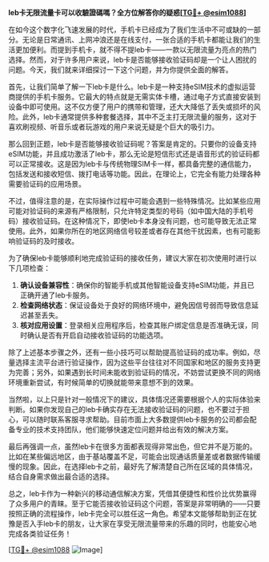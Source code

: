 **leb卡无限流量卡可以收驗證碼嗎？全方位解答你的疑惑[[TG💪+ @esim1088](https://t.me/s/esim1088)]**

在如今这个数字化飞速发展的时代，手机卡已经成为了我们生活中不可或缺的一部分。无论是日常通讯、上网冲浪还是在线支付，一张合适的手机卡都能让我们的生活更加便利。而提到手机卡，就不得不提leb卡——一款以无限流量为亮点的热门选择。然而，对于许多用户来说，leb卡是否能够接收验证码却是一个让人困扰的问题。今天，我们就来详细探讨一下这个问题，并为你提供全面的解答。

首先，让我们简单了解一下leb卡是什么。leb卡是一种支持eSIM技术的虚拟运营商提供的手机卡服务。它最大的特点就是无需实体卡槽，通过电子方式直接安装到设备中即可使用。这不仅方便了用户的携带和管理，还大大降低了丢失或损坏的风险。此外，leb卡通常提供多种套餐选择，其中不乏主打无限流量的服务，这对于喜欢刷视频、听音乐或者玩游戏的用户来说无疑是个巨大的吸引力。

那么回到正题，leb卡是否能够接收验证码呢？答案是肯定的。只要你的设备支持eSIM功能，并且成功激活了leb卡，那么无论是短信形式还是语音形式的验证码都可以正常接收。这是因为leb卡与传统物理SIM卡一样，都具备完整的通信能力，包括发送和接收短信、拨打电话等功能。因此，在理论上，它完全有能力处理各种需要验证码的应用场景。

不过，值得注意的是，在实际操作过程中可能会遇到一些特殊情况。比如某些应用可能对验证码的来源有严格限制，只允许特定类型的号码（如中国大陆的手机号码）接收验证码。在这种情况下，即使leb卡本身没有问题，也可能导致无法正常使用。此外，如果你所在的地区网络信号较差或者存在其他干扰因素，也有可能影响验证码的及时接收。

为了确保leb卡能够顺利地完成验证码的接收任务，建议大家在初次使用时进行以下几项检查：

1. **确认设备兼容性**：确保你的智能手机或其他智能设备支持eSIM功能，并且已正确开通了leb卡服务。
2. **检查网络状态**：保证设备处于良好的网络环境中，避免因信号弱而导致信息延迟甚至丢失。
3. **核对应用设置**：登录相关应用程序后，检查其账户绑定信息是否准确无误，同时确认是否有开启自动接收验证码的功能选项。

除了上述基本步骤之外，还有一些小技巧可以帮助提高验证码的成功率。例如，尽量选择主流平台进行验证操作，因为这些平台往往对不同国家和地区的服务支持更为完善；另外，如果遇到长时间未能收到验证码的情况，不妨尝试更换不同的网络环境重新尝试，有时候简单的切换就能带来意想不到的效果。

当然啦，以上只是针对一般情况下的建议，具体情况还需要根据个人的实际体验来判断。如果你发现自己的leb卡确实存在无法接收验证码的问题，也不要过于担心，可以随时联系客服寻求帮助。目前市面上大多数提供leb卡服务的公司都会配备专业的技术支持团队，他们能够快速定位问题并给出有效的解决方案。

最后再强调一点，虽然leb卡在很多方面都表现得非常出色，但它并不是万能的。比如在某些偏远地区，由于基站覆盖不足，可能会出现通话质量差或者数据传输缓慢的现象。因此，在选择leb卡之前，最好先了解清楚自己所在区域的具体情况，结合自身需求做出最合适的选择。

总之，leb卡作为一种新兴的移动通信解决方案，凭借其便捷性和性价比优势赢得了众多用户的青睐。至于它能否接收验证码这个问题，答案是非常明确的——只要按照正确的流程操作，leb卡完全可以胜任这一角色。希望本文能够帮助到正在犹豫是否入手leb卡的朋友，让大家在享受无限流量带来的乐趣的同时，也能安心地完成各类验证任务！

[[TG💪+ @esim1088](https://t.me/s/esim1088) ![Image](https://i.postimg.cc/4NQfJmqS/Snipaste-2025-05-13-00-14-12.png)]